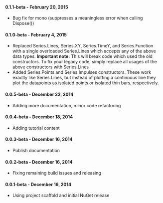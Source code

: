 #### 0.1.1-beta - February 20, 2015
* Bug fix for mono (suppresses a meaningless error when calling Dispose())

#### 0.1.0-beta - February 4, 2015
* Replaced Series.Lines, Series.XY, Series.TimeY, and Series.Function with a single overloaded Series.Lines which accepts any of the above data types. **Important note:** This will break code which used the old constructors. To fix your legacy code, simply replace all usages of the above constructors with Series.Lines
* Added Series.Points and Series.Impulses constructors. These work exactly like Series.Lines, but instead of plotting a continuous line they plot the datapoints as isolated points or isolated thin bars, respectively.

#### 0.0.5-beta - December 22, 2014
* Adding more documentation, minor code refactoring

#### 0.0.4-beta - December 18, 2014
* Adding tutorial content

#### 0.0.3-beta - December 16, 2014
* Publish documentation

#### 0.0.2-beta - December 16, 2014
* Fixing remaining build issues and releasing

#### 0.0.1-beta - December 16, 2014
* Using project scaffold and initial NuGet release
